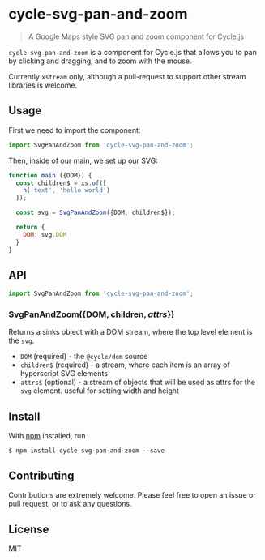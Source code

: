 # cycle-svg-pan-and-zoom

> A Google Maps style SVG pan and zoom component for Cycle.js

`cycle-svg-pan-and-zoom` is a component for Cycle.js that allows you to pan by clicking and dragging, and to zoom with the mouse.

Currently `xstream` only, although a pull-request to support other stream libraries is welcome.

## Usage

First we need to import the component:

```js
import SvgPanAndZoom from 'cycle-svg-pan-and-zoom';
```

Then, inside of our main, we set up our SVG:

```js
function main ({DOM}) {
  const children$ = xs.of([
    h('text', 'hello world')
  ]);

  const svg = SvgPanAndZoom({DOM, children$});

  return {
    DOM: svg.DOM
  }
}
```

## API

```js
import SvgPanAndZoom from 'cycle-svg-pan-and-zoom';
```

### SvgPanAndZoom({DOM, children$, attrs$})

Returns a sinks object with a DOM stream, where the top level element is the `svg`.

- `DOM` (required) - the `@cycle/dom` source
- `children$` (required) - a stream, where each item is an array of hyperscript SVG elements
- `attrs$` (optional) - a stream of objects that will be used as attrs for the `svg` element. useful for setting width and height

## Install

With [npm](https://npmjs.org/) installed, run

```
$ npm install cycle-svg-pan-and-zoom --save
```

## Contributing

Contributions are extremely welcome. Please feel free to open an issue or pull request, or to ask any questions.

## License

MIT

